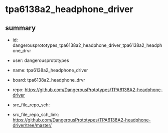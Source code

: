 # tpa6138a2_headphone_driver
 
## summary 
* id: dangerousprototypes_tpa6138a2_headphone_driver_tpa6138a2_headphone_drvr
* user: dangerousprototypes
* name: tpa6138a2_headphone_driver
* board: tpa6138a2_headphone_drvr
* repo: https://github.com/DangerousPrototypes/TPA6138A2-headphone-driver



* src_file_repo_sch: 
* src_file_repo_sch_link: https://github.com/DangerousPrototypes/TPA6138A2-headphone-driver/tree/master/




